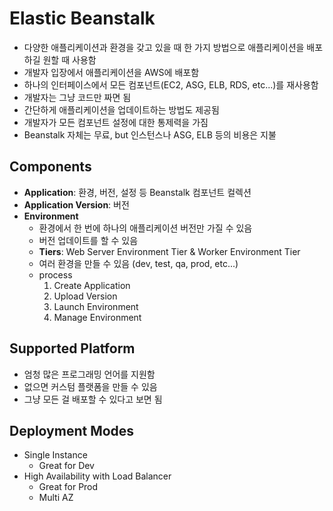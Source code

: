 # Elastic Beanstalk
- 다양한 애플리케이션과 환경을 갖고 있을 때 한 가지 방법으로 애플리케이션을 배포하길 원할 때 사용함
- 개발자 입장에서 애플리케이션을 AWS에 배포함
- 하나의 인터페이스에서 모든 컴포넌트(EC2, ASG, ELB, RDS, etc...)를 재사용함
- 개발자는 그냥 코드만 짜면 됨
- 간단하게 애플리케이션을 업데이트하는 방법도 제공됨
- 개발자가 모든 컴포넌트 설정에 대한 통제력을 가짐
- Beanstalk 자체는 무료, but 인스턴스나 ASG, ELB 등의 비용은 지불

## Components
- **Application**: 환경, 버전, 설정 등 Beanstalk 컴포넌트 컬렉션
- **Application Version**: 버전
- **Environment**
	- 환경에서 한 번에 하나의 애플리케이션 버전만 가질 수 있음
	- 버전 업데이트를 할 수 있음
	- **Tiers**: Web Server Environment Tier & Worker Environment Tier
	- 여러 환경을 만들 수 있음 (dev, test, qa, prod, etc...)
	- process
		1. Create Application
		2. Upload Version
		3. Launch Environment
		4. Manage Environment

## Supported Platform
- 엄청 많은 프로그래밍 언어를 지원함
- 없으면 커스텀 플랫폼을 만들 수 있음
- 그냥 모든 걸 배포할 수 있다고 보면 됨

## Deployment Modes
- Single Instance
	- Great for Dev
- High Availability with Load Balancer
	- Great for Prod
	- Multi AZ